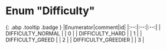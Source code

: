 # Enum "Difficulty"
[ ](#){: .abp .tooltip .badge }
|Enumerator|comment|id|
|:--:|:--:|:--:|
| DIFFICULTY_NORMAL |  | 0 |
| DIFFICULTY_HARD |  | 1 |
| DIFFICULTY_GREED |  | 2 |
| DIFFICULTY_GREEDIER |  | 3 |